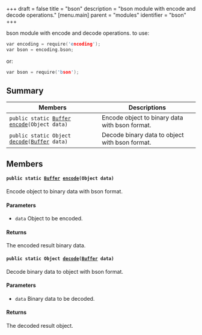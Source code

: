 +++
draft = false
title = "bson"
description = "bson module with encode and decode operations."
[menu.main]
parent = "modules"
identifier = "bson"
+++

bson module with encode and decode operations. to use:

```cpp
var encoding = require('encoding');
var bson = encoding.bson;
```
 or: 
```cpp
var bson = require('bson');
```

## Summary

 Members                        | Descriptions                                
--------------------------------|---------------------------------------------
`public static `[`Buffer`](#d0/d11/classBuffer)` `[`encode`](#d7/d28/namespacebson_1a595936db3cfd3c57b2711f8eb1812672)`(Object data)`            | Encode object to binary data with bson format.
`public static Object `[`decode`](#d7/d28/namespacebson_1ab8c2313bc8936afd251368a04029b2a6)`(`[`Buffer`](#d0/d11/classBuffer)` data)`            | Decode binary data to object with bson format.

## Members

#### `public static `[`Buffer`](#d0/d11/classBuffer)` `[`encode`](#d7/d28/namespacebson_1a595936db3cfd3c57b2711f8eb1812672)`(Object data)` 

Encode object to binary data with bson format.

#### Parameters
* `data` Object to be encoded. 

#### Returns
The encoded result binary data.

#### `public static Object `[`decode`](#d7/d28/namespacebson_1ab8c2313bc8936afd251368a04029b2a6)`(`[`Buffer`](#d0/d11/classBuffer)` data)` 

Decode binary data to object with bson format.

#### Parameters
* `data` Binary data to be decoded. 

#### Returns
The decoded result object.


